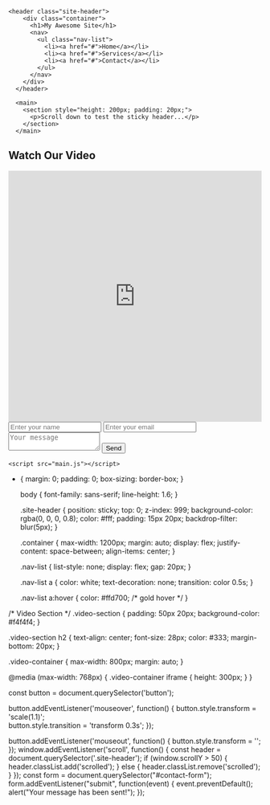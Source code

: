 <!DOCTYPE html>
<html lang="en">
<head>
    <meta charset="UTF-8">
    <meta name="viewport" content="width=device-width, initial-scale=1.0">
    <link rel="stylesheet" href="style.css">
    <title>Document</title>
    
</head>
<body>
    
    <header class="site-header">
        <div class="container">
          <h1>My Awesome Site</h1>
          <nav>
            <ul class="nav-list">
              <li><a href="#">Home</a></li>
              <li><a href="#">Services</a></li>
              <li><a href="#">Contact</a></li>
            </ul>
          </nav>
        </div>
      </header>
    
      <main>
        <section style="height: 200px; padding: 20px;">
          <p>Scroll down to test the sticky header...</p>
        </section>
      </main>

<!-- Video Section -->
<section class="video-section">
    <div class="container">
      <h2>Watch Our Video</h2>
      <div class="video-container">
        <iframe width="100%" height="500" src="https://www.youtube.com/embed/VIDEO_ID" frameborder="0" allow="accelerometer; autoplay; encrypted-media; gyroscope; picture-in-picture" allowfullscreen></iframe>
      </div>
    </div>
  </section>
  <!-- HTML Form Example -->
<form id="contact-form">
    <input type="text" name="name" placeholder="Enter your name" required>
    <input type="email" name="email" placeholder="Enter your email" required>
    <textarea name="message" placeholder="Your message" required></textarea>
    <button type="submit">Send</button>
  </form>
  
  
  


    <script src="main.js"></script>
</body>
</html>

* {
    margin: 0;
    padding: 0;
    box-sizing: border-box;
  }
  
  body {
 font-family: sans-serif;
    line-height: 1.6;
  }
  
  
  .site-header {
    position: sticky;
    top: 0;
    z-index: 999;
    background-color: rgba(0, 0, 0, 0.8);
    color: #fff;
    padding: 15px 20px;
    backdrop-filter: blur(5px);
  }
  
  .container {
    max-width: 1200px;
    margin: auto;
    display: flex;
    justify-content: space-between;
    align-items: center;
  }
  
  .nav-list {
    list-style: none;
    display: flex;
    gap: 20px;
  }
  
  .nav-list a {
    color: white;
    text-decoration: none;
    transition: color 0.5s;
  }
  
  .nav-list a:hover {
    color: #ffd700; /* gold hover */
  }
  
  
/* Video Section */
.video-section {
    padding: 50px 20px;
    background-color: #f4f4f4;
  }
  
  .video-section h2 {
    text-align: center;
    font-size: 28px;
    color: #333;
    margin-bottom: 20px;
  }
  
  .video-container {
    max-width: 800px;
    margin: auto;
  }
  
  @media (max-width: 768px) {
    .video-container iframe {
      height: 300px;
    }
  }
  
  
const button = document.querySelector('button');

button.addEventListener('mouseover', function() {
  button.style.transform = 'scale(1.1)';  
  button.style.transition = 'transform 0.3s';
});

button.addEventListener('mouseout', function() {
  button.style.transform = ''; 
});
window.addEventListener('scroll', function() {
    const header = document.querySelector('.site-header');
    if (window.scrollY > 50) {
        header.classList.add('scrolled');
    } else {
        header.classList.remove('scrolled');
    }
});
const form = document.querySelector("#contact-form");
form.addEventListener("submit", function(event) {
    event.preventDefault();
    alert("Your message has been sent!");
});
  



